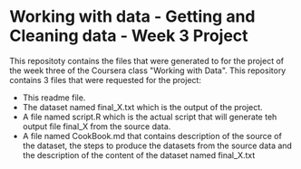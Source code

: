 # Working with data - Getting and Cleaning data - Week 3 Project
This repositoty contains the files that were generated to for the project of the week three of the Coursera class "Working with Data".
This repository contains 3 files that were requested for the project:
 - This readme file.
 - The dataset named final_X.txt which is the output of the project.
 - A file named script.R which is the actual script that will generate teh output file final_X from the source data.
 - A file named CookBook.md that contains description of the source of the dataset, the steps to produce the datasets from the source data and the description of the content of the dataset named final_X.txt
